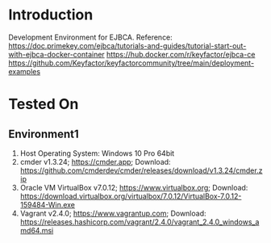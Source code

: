 # Introduction
Development Environment for EJBCA.
Reference:
https://doc.primekey.com/ejbca/tutorials-and-guides/tutorial-start-out-with-ejbca-docker-container
https://hub.docker.com/r/keyfactor/ejbca-ce
https://github.com/Keyfactor/keyfactorcommunity/tree/main/deployment-examples

# Tested On
## Environment1
1. Host Operating System: Windows 10 Pro 64bit
2. cmder v1.3.24; https://cmder.app; Download: https://github.com/cmderdev/cmder/releases/download/v1.3.24/cmder.zip
3. Oracle VM VirtualBox v7.0.12; https://www.virtualbox.org; Download: https://download.virtualbox.org/virtualbox/7.0.12/VirtualBox-7.0.12-159484-Win.exe
4. Vagrant v2.4.0; https://www.vagrantup.com; Download: https://releases.hashicorp.com/vagrant/2.4.0/vagrant_2.4.0_windows_amd64.msi


